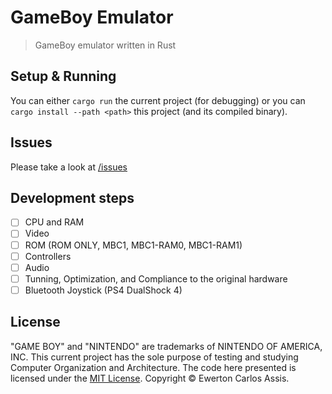# GameBoy Emulator

> GameBoy emulator written in Rust

## Setup & Running

You can either `cargo run` the current project (for debugging) or you can `cargo install --path <path>`
this project (and its compiled binary).

## Issues

Please take a look at [/issues](https://github.com/earaujoassis/gameboy-emulator/issues)

## Development steps

* [ ] CPU and RAM
* [ ] Video
* [ ] ROM (ROM ONLY, MBC1, MBC1-RAM0, MBC1-RAM1)
* [ ] Controllers
* [ ] Audio
* [ ] Tunning, Optimization, and Compliance to the original hardware
* [ ] Bluetooth Joystick (PS4 DualShock 4)

## License

"GAME BOY" and "NINTENDO" are trademarks of NINTENDO OF AMERICA, INC. This current project
has the sole purpose of testing and studying Computer Organization and Architecture. The
code here presented is licensed under the [MIT License](http://earaujoassis.mit-license.org/).
Copyright &copy; Ewerton Carlos Assis.
